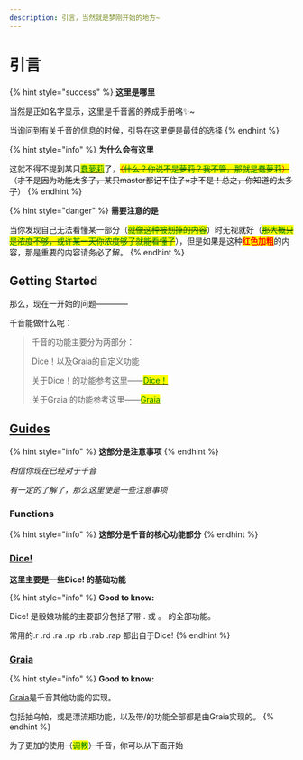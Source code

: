 ```yaml
---
description: 引言，当然就是梦刚开始的地方~
---
```


# 引言

{% hint style="success" %}
**这里是哪里**

当然是正如名字显示，这里是千音酱的养成手册咯✨\~

当询问到有关千音的信息的时候，引导在这里便是最佳的选择
{% endhint %}

{% hint style="info" %}
**为什么会有这里**

这就不得不提到某只[<mark style="color:green;">蠢萝莉</mark>](https://github.com/RainChain-Zero)了，~~<mark style="color:red;">（</mark><mark style="color:green;">什么？你说不是萝莉？我不管，那就是蠢萝莉</mark><mark style="color:red;">）</mark>~~（~~才不是因为功能太多了，某只master都记不住了×才不是！总之，你知道的太多了~~）
{% endhint %}

{% hint style="danger" %}
**需要注意的是**

当你发现自己无法看懂某一部分（~~<mark style="color:green;">就像这种被划掉的内容</mark>~~）时无视就好（~~<mark style="color:green;">那大概只是浓度不够，或许某一天你浓度够了就能看懂了</mark>~~），但是如果是这种<mark style="color:red;">**红色加粗**</mark>的内容，那是重要的内容请务必了解。
{% endhint %}

## Getting Started

那么，现在一开始的问题————

千音能做什么呢：

> 千音的功能主要分为两部分：
>
> Dice！以及Graia的自定义功能
>
> 关于Dice！的功能参考这里——[<mark style="color:green;">Dice！</mark>](./#dice)  <mark style="color:green;"></mark> &#x20;
>
> 关于Graia  的功能参考这里——[<mark style="color:green;">Graia</mark>](./#graia)<mark style="color:green;"></mark>

## [Guides](guides/ru-he-kai-shi.md)

{% hint style="info" %}
**这部分是注意事项**
{% endhint %}

_相信你现在已经对于千音_

_有一定的了解了，那么这里便是一些注意事项_

### Functions

{% hint style="info" %}
**这部分是千音的核心功能部分**
{% endhint %}

### [Dice!](functions/dice.md)

**这里主要是一些Dice! 的基础功能**

{% hint style="info" %}
**Good to know:**&#x20;

Dice! 是骰娘功能的主要部分包括了带 . 或 。 的全部功能。

常用的.r .rd .ra .rp .rb .rab .rap 都出自于Dice!
{% endhint %}

### [Graia](functions/graia/)

{% hint style="info" %}
**Good to know:**

[Graia](https://github.com/GraiaProject/Ariadne)是千音其他功能的实现。

包括抽乌帕，或是漂流瓶功能，以及带/的功能全部都是由Graia实现的。
{% endhint %}

为了更加的使用~~（<mark style="color:green;">调教</mark>）~~千音，你可以从下面开始

